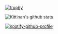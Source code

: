 [![trophy](https://github-profile-trophy.vercel.app/?username=Eric-Coutinho&theme=onedark)](https://github.com/ryo-ma/github-profile-trophy)

![Kittinan's github stats](https://github-readme-stats.vercel.app/api?username=Eric-Coutinho&show_icons=true&title_color=fff&icon_color=79ff97&text_color=9f9f9f&bg_color=151515)

[![spotify-github-profile](https://spotify-github-profile.vercel.app/api/view?uid=31vwslg7xullauhrtwjl7xiort6u&cover_image=true&theme=default&show_offline=false&background_color=121212&interchange=true)](https://spotify-github-profile.vercel.app/api/view?uid=31vwslg7xullauhrtwjl7xiort6u&redirect=true)


